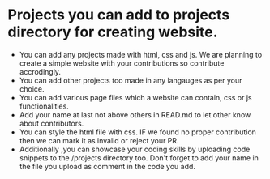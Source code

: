 # Projects you can add to projects directory for creating website.
- You can add any projects made with html, css and js. We are planning to create a simple website with your contributions so contribute accrodingly.
- You can add other projects too made in any langauges as per your choice.
- You can add various page files which a website can contain, css or js functionalities. 
- Add your name at last not above others in READ.md to let other know about contributors.
- You can style the html file with css. IF we found no proper contribution then we can mark it as invalid or reject your PR.
- Additionally ,you can showcase your coding skills by uploading code snippets to the /projects directory too. Don't forget to add your name in the file you upload as comment in the code you add.
